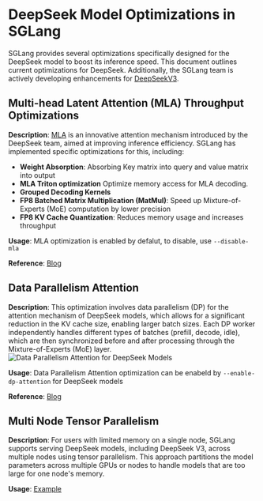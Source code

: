 # DeepSeek Model Optimizations in SGLang

SGLang provides several optimizations specifically designed for the DeepSeek model to boost its inference speed. This document outlines current optimizations for DeepSeek. Additionally, the SGLang team is actively developing enhancements for [DeepSeekV3](https://github.com/sgl-project/sglang/issues/2591).


## Multi-head Latent Attention (MLA) Throughput Optimizations

**Description**: [MLA](https://arxiv.org/pdf/2405.04434) is an innovative attention mechanism introduced by the DeepSeek team, aimed at improving inference efficiency. SGLang has implemented specific optimizations for this, including:

- **Weight Absorption**: Absorbing Key matrix into query and value matrix into output
- **MLA Triton optimization**  Optimize memory access for MLA decoding.
- **Grouped Decoding Kernels**
- **FP8 Batched Matrix Multiplication (MatMul)**: Speed up Mixture-of-Experts (MoE) computation by lower precision
- **FP8 KV Cache Quantization**: Reduces memory usage and increases throughput

**Usage**: MLA optimization is enabled by defalut, to disable, use `--disable-mla`

**Reference**: [Blog](https://lmsys.org/blog/2024-09-04-sglang-v0-3/#deepseek-multi-head-latent-attention-mla-throughput-optimizations)

## Data Parallelism Attention

**Description**: This optimization involves data parallelism (DP) for the attention mechanism of DeepSeek models, which allows for a significant reduction in the KV cache size, enabling larger batch sizes. Each DP worker independently handles different types of batches (prefill, decode, idle), which are then synchronized before and after processing through the Mixture-of-Experts (MoE) layer.
![Data Parallelism Attention for DeepSeek Models](https://lmsys.org/images/blog/sglang_v0_4/dp_attention.svg)

**Usage**: Data Parallelism Attention optimization can be enabeld by `--enable-dp-attention` for DeepSeek models

**Reference**: [Blog](https://lmsys.org/blog/2024-12-04-sglang-v0-4/#data-parallelism-attention-for-deepseek-models)

## Multi Node Tensor Parallelism
**Description**: For users with limited memory on a single node, SGLang supports serving DeepSeek models, including DeepSeek V3, across multiple nodes using tensor parallelism. This approach partitions the model parameters across multiple GPUs or nodes to handle models that are too large for one node's memory.

**Usage**: [Example](https://github.com/sgl-project/sglang/tree/main/benchmark/deepseek_v3#example-serving-with-2-h208)

